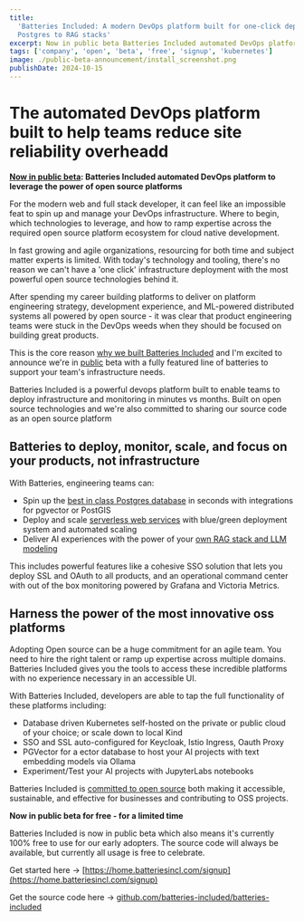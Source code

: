 ```yaml
---
title:
  'Batteries Included: A modern DevOps platform built for one-click deployments,
  Postgres to RAG stacks'
excerpt: Now in public beta Batteries Included automated DevOps platform
tags: ['company', 'open', 'beta', 'free', 'signup', 'kubernetes']
image: ./public-beta-announcement/install_screenshot.png
publishDate: 2024-10-15
---
```


# The automated DevOps platform built to help teams reduce site reliability overheadd

**[Now in public beta](https://home.batteriesincl.com/signup): Batteries
Included automated DevOps platform to leverage the power of open source
platforms**

For the modern web and full stack developer, it can feel like an impossible feat
to spin up and manage your DevOps infrastructure. Where to begin, which
technologies to leverage, and how to ramp expertise across the required open
source platform ecosystem for cloud native development.

In fast growing and agile organizations, resourcing for both time and subject
matter experts is limited. With today's technology and tooling, there's no
reason we can't have a 'one click' infrastructure deployment with the most
powerful open source technologies behind it.

After spending my career building platforms to deliver on platform engineering
strategy, development experience, and ML-powered distributed systems all powered
by open source - it was clear that product engineering teams were stuck in the
DevOps weeds when they should be focused on building great products.

This is the core reason
[why we built Batteries Included](https://www.batteriesincl.com/posts/vision)
and I'm excited to announce we're in
[public](https://www.batteriesincl.com/posts/fairsource) beta with a fully
featured line of batteries to support your team's infrastructure needs.

Batteries Included is a powerful devops platform built to enable teams to deploy
infrastructure and monitoring in minutes vs months. Built on open source
technologies and we're also committed to sharing our source code as an open
source platform

## Batteries to deploy, monitor, scale, and focus on your products, not infrastructure

With Batteries, engineering teams can:

- Spin up the
  [best in class Postgres database](https://www.batteriesincl.com/solutions/database)
  in seconds with integrations for pgvector or PostGIS
- Deploy and scale
  [serverless web services](https://www.batteriesincl.com/solutions/web-deploy)
  with blue/green deployment system and automated scaling
- Deliver AI experiences with the power of your
  [own RAG stack and LLM modeling](https://www.batteriesincl.com/solutions/ai)

This includes powerful features like a cohesive SSO solution that lets you
deploy SSL and OAuth to all products, and an operational command center with out
of the box monitoring powered by Grafana and Victoria Metrics.

## Harness the power of the most innovative oss platforms

Adopting Open source can be a huge commitment for an agile team. You need to
hire the right talent or ramp up expertise across multiple domains. Batteries
Included gives you the tools to access these incredible platforms with no
experience necessary in an accessible UI.

With Batteries Included, developers are able to tap the full functionality of
these platforms including:

- Database driven Kubernetes self-hosted on the private or public cloud of your
  choice; or scale down to local Kind
- SSO and SSL auto-configured for Keycloak, Istio Ingress, Oauth Proxy
- PGVector for a ector database to host your AI projects with text embedding
  models via Ollama
- Experiment/Test your AI projects with JupyterLabs notebooks

Batteries Included is
[committed to open source](https://www.batteriesincl.com/posts/open-source-payoff)
both making it accessible, sustainable, and effective for businesses and
contributing to OSS projects.

**Now in public beta for free - for a limited time**

Batteries Included is now in public beta which also means it's currently 100%
free to use for our early adopters. The source code will always be available,
but currently all usage is free to celebrate.

Get started here →
[https://home.batteriesincl.com/signup](https://home.batteriesincl.com/signup)

Get the source code here →
[github.com/batteries-included/batteries-included](https://github.com/batteries-included/batteries-included)
